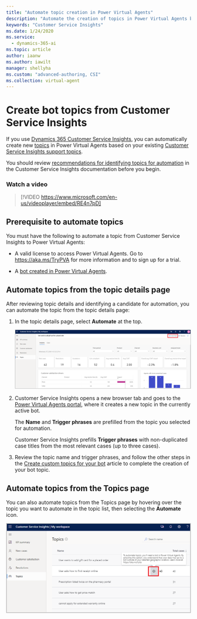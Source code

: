 ```yaml
---
title: "Automate topic creation in Power Virtual Agents"
description: "Automate the creation of topics in Power Virtual Agents bots by using support topics discovered by Dynamics 365 Customer Service Insights."
keywords: "Customer Service Insights"
ms.date: 1/24/2020
ms.service:
  - dynamics-365-ai
ms.topic: article
author: iaanw
ms.author: iawilt
manager: shellyha
ms.custom: "advanced-authoring, CSI"
ms.collection: virtual-agent
---
```



# Create bot topics from Customer Service Insights

If you use [Dynamics 365 Customer Service Insights](/dynamics365/ai/customer-service-insights/overview), you can automatically create new [topics](authoring-create-edit-topics.md) in Power Virtual Agents based on your existing [Customer Service Insights support topics](/dynamics365/ai/customer-service-insights/topics-page).

You should review [recommendations for identifying topics for automation](/dynamics365/ai/customer-service-insights/automate-topics#identify-topics-for-automation) in the Customer Service Insights documentation before you begin.

### Watch a video
> [!VIDEO https://www.microsoft.com/en-us/videoplayer/embed/RE4n7pD]

## Prerequisite to automate topics

You must have the following to automate a topic from Customer Service Insights to Power Virtual Agents:

- A valid license to access Power Virtual Agents. Go to https://aka.ms/TryPVA for more information and to sign up for a trial. 

- A [bot created in Power Virtual Agents](authoring-first-bot.md).


## Automate topics from the topic details page

After reviewing topic details and identifying a candidate for automation, you can automate the topic from the topic details page:

1. In the topic details page, select **Automate** at the top. 

    ![Automate topics from topic details page](media/automate-topic-details.png)

2. Customer Service Insights opens a new browser tab and goes to the [Power Virtual Agents portal](https://powerva.microsoft.com), where it creates a new topic in the currently active bot. 

    The **Name** and **Trigger phrases** are prefilled from the topic you selected for automation. 
    
    Customer Service Insights prefills **Trigger phrases** with non-duplicated case titles from the most relevant cases (up to three cases). 

3. Review the topic name and trigger phrases, and follow the other steps in the [Create custom topics for your bot](authoring-create-edit-topics.md) article to complete the creation of your bot topic. 

## Automate topics from the Topics page
You can also automate topics from  the Topics page by hovering over the topic you want to automate in the topic list, then selecting the **Automate** icon. 

![Automate topics from Topics page](media/automate-topic-list.png)




